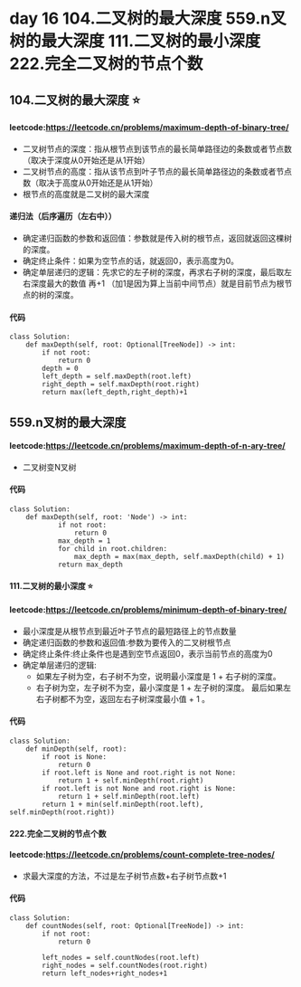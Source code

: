 # day 16 104.二叉树的最大深度  559.n叉树的最大深度 111.二叉树的最小深度 222.完全二叉树的节点个数
## 104.二叉树的最大深度  ⭐
#### leetcode:https://leetcode.cn/problems/maximum-depth-of-binary-tree/
- 二叉树节点的深度：指从根节点到该节点的最长简单路径边的条数或者节点数（取决于深度从0开始还是从1开始）
- 二叉树节点的高度：指从该节点到叶子节点的最长简单路径边的条数或者节点数（取决于高度从0开始还是从1开始）
- 根节点的高度就是二叉树的最大深度
#### 递归法（后序遍历（左右中））
- 确定递归函数的参数和返回值：参数就是传入树的根节点，返回就返回这棵树的深度。
- 确定终止条件：如果为空节点的话，就返回0，表示高度为0。
- 确定单层递归的逻辑：先求它的左子树的深度，再求右子树的深度，最后取左右深度最大的数值 再+1 （加1是因为算上当前中间节点）就是目前节点为根节点的树的深度。
#### 代码
    class Solution:
        def maxDepth(self, root: Optional[TreeNode]) -> int:
            if not root:
                return 0
            depth = 0
            left_depth = self.maxDepth(root.left)
            right_depth = self.maxDepth(root.right)
            return max(left_depth,right_depth)+1

## 559.n叉树的最大深度
#### leetcode:https://leetcode.cn/problems/maximum-depth-of-n-ary-tree/
- 二叉树变N叉树
#### 代码
    class Solution:
        def maxDepth(self, root: 'Node') -> int:
                if not root:
                    return 0
                max_depth = 1
                for child in root.children:
                    max_depth = max(max_depth, self.maxDepth(child) + 1)
                return max_depth
                
#### 111.二叉树的最小深度   ⭐      
#### leetcode:https://leetcode.cn/problems/minimum-depth-of-binary-tree/
- 最小深度是从根节点到最近叶子节点的最短路径上的节点数量
- 确定递归函数的参数和返回值:参数为要传入的二叉树根节点
- 确定终止条件:终止条件也是遇到空节点返回0，表示当前节点的高度为0
- 确定单层递归的逻辑:
  - 如果左子树为空，右子树不为空，说明最小深度是 1 + 右子树的深度。
  - 右子树为空，左子树不为空，最小深度是 1 + 左子树的深度。 最后如果左右子树都不为空，返回左右子树深度最小值 + 1 。
#### 代码
    class Solution:
        def minDepth(self, root):
            if root is None:
                return 0
            if root.left is None and root.right is not None:
                return 1 + self.minDepth(root.right)
            if root.left is not None and root.right is None:
                return 1 + self.minDepth(root.left)
            return 1 + min(self.minDepth(root.left), self.minDepth(root.right))
            
#### 222.完全二叉树的节点个数
#### leetcode:https://leetcode.cn/problems/count-complete-tree-nodes/
- 求最大深度的方法，不过是左子树节点数+右子树节点数+1
#### 代码
    class Solution:
        def countNodes(self, root: Optional[TreeNode]) -> int:
            if not root:
                return 0
        
            left_nodes = self.countNodes(root.left)
            right_nodes = self.countNodes(root.right)
            return left_nodes+right_nodes+1


